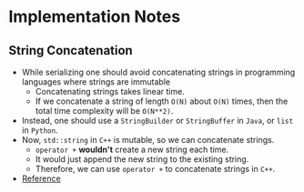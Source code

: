 # Implementation Notes



## String Concatenation

- While serializing one should avoid concatenating strings in programming languages where strings are immutable 
  - Concatenating strings takes linear time. 
  - If we concatenate a string of length `O(N)` about `O(N)` times, then the total time complexity will be `O(N**2)`.
- Instead, one should use a `StringBuilder` or `StringBuffer` in `Java`, or `list` in `Python`. 
- Now, `std::string` in `C++` is mutable, so we can concatenate strings. 
  - `operator +` **wouldn't** create a new string each time. 
  - It would just append the new string to the existing string. 
  - Therefore, we can use `operator +` to concatenate strings in `C++`.
- [Reference](https://leetcode.com/problems/subtree-of-another-tree/editorial/)



